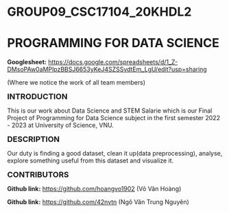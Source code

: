 # GROUP09_CSC17104_20KHDL2
# PROGRAMMING FOR DATA SCIENCE

**Googlesheet:** https://docs.google.com/spreadsheets/d/1_Z-DMsoPAw0aMPlpzBBSJ6653yKeJ4SZSSvdtEm_LgU/edit?usp=sharing

(Where we notice the work of all team members)

**<font size="4">INTRODUCTION</font>**

This is our work about Data Science and STEM Salarie which is our Final Project of Programming for Data Science subject in the first semester 2022 - 2023 at University of Science, VNU.

**<font size="4">DESCRIPTION</font>**

Our duty is finding a good dataset, clean it up(data preprocessing), analyse, explore something useful from this dataset and visualize it.

**<font size="4">CONTRIBUTORS</font>**

**Github link:** https://github.com/hoangvo1902 (Võ Văn Hoàng)

**Github link:** https://github.com/42nvtn (Ngô Văn Trung Nguyên)


